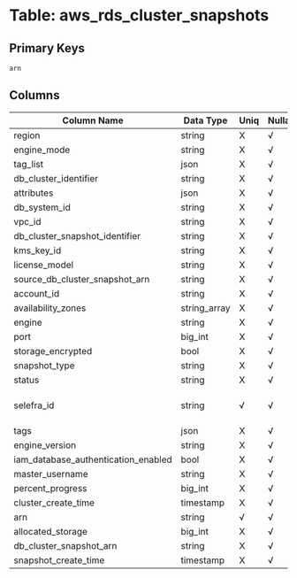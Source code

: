 # Table: aws_rds_cluster_snapshots

## Primary Keys 

```
arn
```


## Columns 

|  Column Name   |  Data Type  | Uniq | Nullable | Description | 
|  ----  | ----  | ----  | ----  | ---- | 
| region | string | X | √ |  | 
| engine_mode | string | X | √ |  | 
| tag_list | json | X | √ |  | 
| db_cluster_identifier | string | X | √ |  | 
| attributes | json | X | √ |  | 
| db_system_id | string | X | √ |  | 
| vpc_id | string | X | √ |  | 
| db_cluster_snapshot_identifier | string | X | √ |  | 
| kms_key_id | string | X | √ |  | 
| license_model | string | X | √ |  | 
| source_db_cluster_snapshot_arn | string | X | √ |  | 
| account_id | string | X | √ |  | 
| availability_zones | string_array | X | √ |  | 
| engine | string | X | √ |  | 
| port | big_int | X | √ |  | 
| storage_encrypted | bool | X | √ |  | 
| snapshot_type | string | X | √ |  | 
| status | string | X | √ |  | 
| selefra_id | string | √ | √ | primary keys value md5 | 
| tags | json | X | √ |  | 
| engine_version | string | X | √ |  | 
| iam_database_authentication_enabled | bool | X | √ |  | 
| master_username | string | X | √ |  | 
| percent_progress | big_int | X | √ |  | 
| cluster_create_time | timestamp | X | √ |  | 
| arn | string | √ | √ |  | 
| allocated_storage | big_int | X | √ |  | 
| db_cluster_snapshot_arn | string | X | √ |  | 
| snapshot_create_time | timestamp | X | √ |  | 


